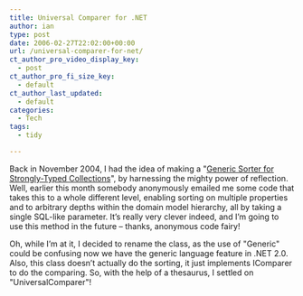 ```yaml
---
title: Universal Comparer for .NET
author: ian
type: post
date: 2006-02-27T22:02:00+00:00
url: /universal-comparer-for-net/
ct_author_pro_video_display_key:
  - post
ct_author_pro_fi_size_key:
  - default
ct_author_last_updated:
  - default
categories:
  - Tech
tags:
  - tidy

---
```

<!--kg-card-begin: html-->

Back in November 2004, I had the idea of making a "[Generic Sorter for Strongly-Typed Collections][1]", by harnessing the mighty power of reflection. Well, earlier this month somebody anonymously emailed me some code that takes this to a whole different level, enabling sorting on multiple properties and to arbitrary depths within the domain model hierarchy, all by taking a single SQL-like parameter. It&#8217;s really very clever indeed, and I&#8217;m going to use this method in the future &#8211; thanks, anonymous code fairy!

Oh, while I&#8217;m at it, I decided to rename the class, as the use of "Generic" could be confusing now we have the generic language feature in .NET 2.0. Also, this class doesn&#8217;t actually do the sorting, it just implements IComparer to do the comparing. So, with the help of a thesaurus, I settled on "UniversalComparer"!

<!--kg-card-end: html-->

 [1]: https://blog.iannelson.uk/a-generic-sorter-for-strongly-typed-collections/